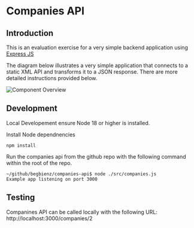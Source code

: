 # Companies API
## Introduction

This is an evaluation exercise for a very simple backend application using [Express JS](https://expressjs.com/)

The diagram below illustrates a very simple application that connects to a static XML API and transforms it to a JSON response. There are more detailed instructions provided below.

![Component Overview](http://www.plantuml.com/plantuml/proxy?cache=no&src=https://raw.githubusercontent.com/MiddlewareNewZealand/evaluation-instructions/main/images/components.puml)


## Development 

Local Developement ensure Node 18 or higher is installed. 


Install Node dependnencies 
````
npm install 
````

Run the companies api from the github repo with the following command within the root of the repo.

````
~/github/begbienz/companies-api$ node ./src/companies.js
Example app listening on port 3000
````
## Testing 

Companines API can be called locally with the following URL: http://localhost:3000/companies/2
